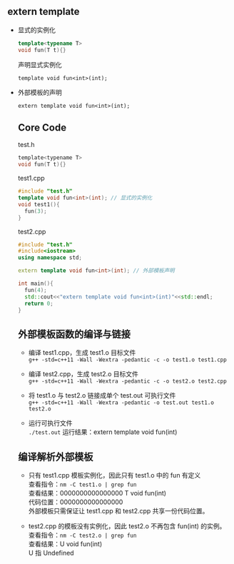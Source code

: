 ## extern template
* 显式的实例化
  ```.cpp
  template<typename T>
  void fun(T t){}
  ```
  声明显式实例化
  ```
  template void fun<int>(int);
  ```
* 外部模板的声明
  ```
  extern template void fun<int>(int);
  ```
  
  ## Core Code
  
  test.h
  ```.h
  template<typename T>
  void fun(T t){}
  ```
  
  test1.cpp
  ```.cpp
  #include "test.h"
  template void fun<int>(int); // 显式的实例化
  void test1(){
    fun(3);
  }
  ```
  
  test2.cpp
  ```.cpp
  #include "test.h"
  #include<iostream>
  using namespace std;

  extern template void fun<int>(int); // 外部模板声明

  int main(){
    fun(4);
    std::cout<<"extern template void fun<int>(int)"<<std::endl;
    return 0;
  }
  ```
  
  ## 外部模板函数的编译与链接<br>
  * 编译 test1.cpp，生成 test1.o 目标文件<br>
    `g++ -std=c++11 -Wall -Wextra -pedantic -c -o test1.o test1.cpp`
  
  * 编译 test2.cpp，生成 test2.o 目标文件<br>
    `g++ -std=c++11 -Wall -Wextra -pedantic -c -o test2.o test2.cpp`
  
  * 将 test1.o 与 test2.o 链接成单个 test.out 可执行文件<br>
    `g++ -std=c++11 -Wall -Wextra -pedantic -o test.out test1.o test2.o`
  
  * 运行可执行文件<br>
    `./test.out`
    运行结果：extern template void fun<int>(int)
  
  ## 编译解析外部模板<br>
  
  * 只有 test1.cpp 模板实例化，因此只有 test1.o 中的 fun 有定义<br>
    查看指令：`nm -C test1.o | grep fun`<br>
    查看结果：0000000000000000 T void fun<int>(int)<br>
    代码位置：0000000000000000<br>
    外部模板只需保证让 test1.cpp 和 test2.cpp 共享一份代码位置。<br>
    
  
  * test2.cpp 的模板没有实例化，因此 test2.o 不再包含 fun<int>(int) 的实例。<br>
    查看指令：`nm -C test2.o | grep fun`<br>
    查看结果：U void fun<int>(int)<br>
    U 指 Undefined<br>
  
  
  
